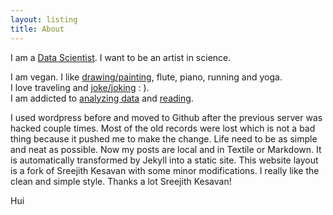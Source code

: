 ```yaml
---
layout: listing
title: About
---
```


I am a [Data Scientist](http://linhui.org/vitae/). I want to be an artist in science.

I am vegan. 
I like [drawing/painting](http://linhui.org/Salt/), flute, piano, running and yoga.   
I love traveling and [joke/joking](http://hui1987.com/jokes.html) : ).   
I am addicted to [analyzing data](http://scientistcafe.com) and [reading](http://hui1987.com).   

I used wordpress before and moved to Github after the previous server was hacked couple times. 
Most of the old records were lost which is not a bad thing because it pushed me to make the change. 
Life need to be as simple and neat as possible. Now my posts are local and in Textile or Markdown. 
It is automatically transformed by Jekyll into a static site. This website layout is a fork of Sreejith Kesavan 
with some minor modifications. I really like the clean and simple style. Thanks a lot Sreejith Kesavan!

Hui

